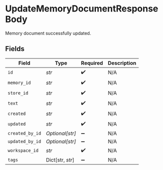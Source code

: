 # UpdateMemoryDocumentResponseBody

Memory document successfully updated.


## Fields

| Field              | Type               | Required           | Description        |
| ------------------ | ------------------ | ------------------ | ------------------ |
| `id`               | *str*              | :heavy_check_mark: | N/A                |
| `memory_id`        | *str*              | :heavy_check_mark: | N/A                |
| `store_id`         | *str*              | :heavy_check_mark: | N/A                |
| `text`             | *str*              | :heavy_check_mark: | N/A                |
| `created`          | *str*              | :heavy_check_mark: | N/A                |
| `updated`          | *str*              | :heavy_check_mark: | N/A                |
| `created_by_id`    | *Optional[str]*    | :heavy_minus_sign: | N/A                |
| `updated_by_id`    | *Optional[str]*    | :heavy_minus_sign: | N/A                |
| `workspace_id`     | *str*              | :heavy_check_mark: | N/A                |
| `tags`             | Dict[str, *str*]   | :heavy_minus_sign: | N/A                |